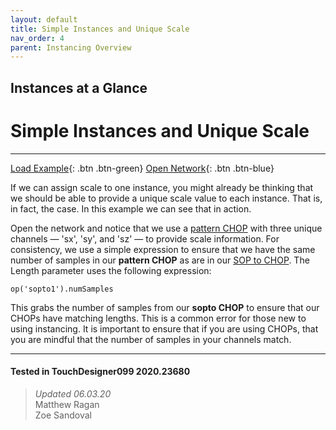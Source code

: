 ```yaml
---
layout: default
title: Simple Instances and Unique Scale
nav_order: 4
parent: Instancing Overview
---
```

## Instances at a Glance
# Simple Instances and Unique Scale  

*****

[Load Example](?remoteTox=https://github.com/mir-lab/touchdesigner-instancing-examples-code/raw/main/tox/001-overview/container_unique_scale.tox){: .btn .btn-green} [Open Network](?openNetwork=True){: .btn .btn-blue}

If we can assign scale to one instance, you might already be thinking that we should be able to provide a unique scale value to each instance. That is, in fact, the case. In this example we can see that in action.


Open the network and notice that we use a [pattern CHOP](https://docs.derivative.ca/Pattern_CHOP) with three unique channels — 'sx', 'sy', and 'sz' — to provide scale information. For consistency, we use a simple expression to ensure that we have the same number of samples in our **pattern CHOP** as are in our [SOP to CHOP](https://docs.derivative.ca/SOP_to_CHOP). The Length parameter uses the following expression:

`op('sopto1').numSamples`

This grabs the number of samples from our **sopto CHOP** to ensure that our CHOPs have matching lengths. This is a common error for those new to using instancing. It is important to ensure that if you are using CHOPs, that you are mindful that the number of samples in your channels match.

---

#### Tested in TouchDesigner099 2020.23680 
>*Updated 06.03.20*  
Matthew Ragan  
Zoe Sandoval  